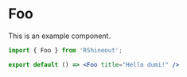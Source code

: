# Foo

This is an example component.

```jsx
import { Foo } from 'RShineout';

export default () => <Foo title="Hello dumi!" />
```
